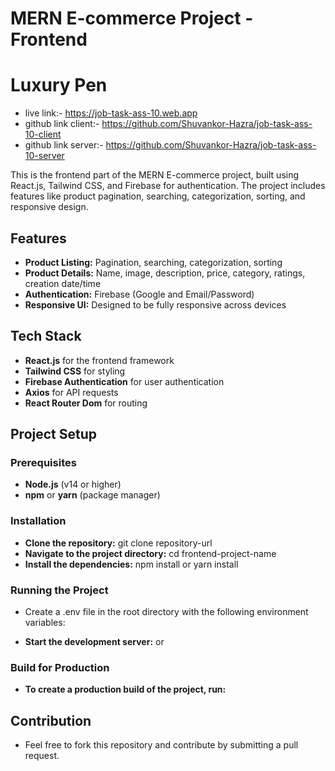 # MERN E-commerce Project - Frontend

# Luxury Pen

- live link:- https://job-task-ass-10.web.app
- github link client:- https://github.com/Shuvankor-Hazra/job-task-ass-10-client
- github link server:- https://github.com/Shuvankor-Hazra/job-task-ass-10-server

This is the frontend part of the MERN E-commerce project, built using React.js, Tailwind CSS, and Firebase for authentication. The project includes features like product pagination, searching, categorization, sorting, and responsive design.

## Features

- **Product Listing:** Pagination, searching, categorization, sorting
- **Product Details:** Name, image, description, price, category, ratings, creation date/time
- **Authentication:** Firebase (Google and Email/Password)
- **Responsive UI:** Designed to be fully responsive across devices

## Tech Stack

- **React.js** for the frontend framework
- **Tailwind CSS** for styling
- **Firebase Authentication** for user authentication
- **Axios** for API requests
- **React Router Dom** for routing

## Project Setup

### Prerequisites

- **Node.js** (v14 or higher)
- **npm** or **yarn** (package manager)

### Installation

- **Clone the repository:** git clone repository-url
- **Navigate to the project directory:** cd frontend-project-name
- **Install the dependencies:** npm install or yarn install

### Running the Project

- Create a .env file in the root directory with the following environment variables:

- **Start the development server:** <npm start> or <yarn start>

### Build for Production

- **To create a production build of the project, run:** <npm run build>

## Contribution

- Feel free to fork this repository and contribute by submitting a pull request.
